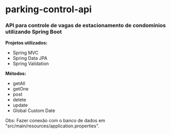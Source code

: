 # parking-control-api

### API para controle de vagas de estacionamento de condomínios utilizando Spring Boot

**Projetos utilizados:**

- Spring MVC
- Spring Data JPA
- Spring Validation

**Métodos:**

- getAll
- getOne
- post
- delete
- update
- Global Custom Date


Obs: Fazer conexão com o banco de dados em "src/main/resources/application.properties".
